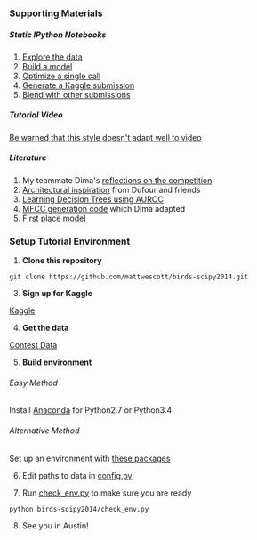 ### Supporting Materials

##### Static IPython Notebooks

1. [Explore the data](http://nbviewer.ipython.org/github/mattwescott/birds-scipy2014/blob/master/ExploreData.ipynb)
2. [Build a model](http://nbviewer.ipython.org/github/mattwescott/birds-scipy2014/blob/master/CrowdsourcedCV.ipynb)
3. [Optimize a single call](http://nbviewer.ipython.org/github/mattwescott/birds-scipy2014/blob/master/SingleLabelModel.ipynb)
4. [Generate a Kaggle submission](http://nbviewer.ipython.org/github/mattwescott/birds-scipy2014/blob/master/SingleLabelKaggleSubmission.ipynb)
5. [Blend with other submissions](http://nbviewer.ipython.org/github/mattwescott/birds-scipy2014/blob/master/BlendSubmissions.ipynb)

##### Tutorial Video
[Be warned that this style doesn't adapt well to video](https://www.youtube.com/watch?v=-Rl9hviT5qw&feature=youtu.be)

##### Literature

1. My teammate Dima's [reflections on the competition](http://www.kaggle.com/c/multilabel-bird-species-classification-nips2013/forums/t/6383/reflections/35139#post35139)
2. [Architectural inspiration](http://sis.univ-tln.fr/~odufour/fichiers/DufourICMLWshp_v6.pdf) from Dufour and friends
3. [Learning Decision Trees using AUROC](http://users.dsic.upv.es/grupos/elp/cferri/105.pdf)
4. [MFCC generation code](https://github.com/jameslyons/python_speech_features) which Dima adapted
5. [First place model](http://www.kaggle.com/c/multilabel-bird-species-classification-nips2013/forums/t/6383/reflections/35504#post35504)

### Setup Tutorial Environment

1. **Clone this repository**

  `git clone https://github.com/mattwescott/birds-scipy2014.git`

3. **Sign up for Kaggle**

  [Kaggle](http://www.kaggle.com/account/register)

4. **Get the data**

  [Contest Data](https://www.kaggle.com/c/multilabel-bird-species-classification-nips2013/data)

5. **Build environment**

  ###### Easy Method
  Install [Anaconda](https://store.continuum.io/cshop/anaconda/) for Python2.7 or Python3.4
  
  ###### Alternative Method
  Set up an environment with [these packages](requirements.txt)

6. Edit paths to data in [config.py](config.py)

7. Run [check_env.py](check_env.py) to make sure you are ready

  `python birds-scipy2014/check_env.py`

8. See you in Austin!

